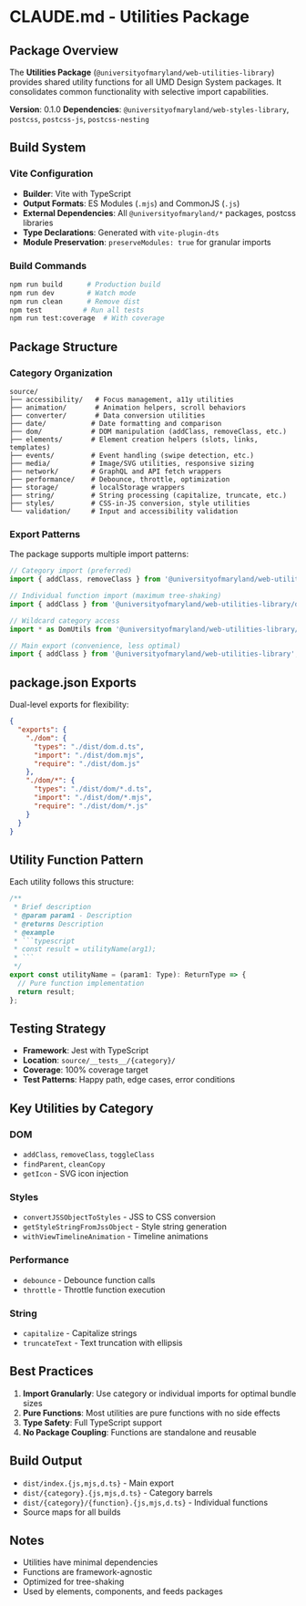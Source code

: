 # CLAUDE.md - Utilities Package

## Package Overview

The **Utilities Package** (`@universityofmaryland/web-utilities-library`) provides shared utility functions for all UMD Design System packages. It consolidates common functionality with selective import capabilities.

**Version**: 0.1.0
**Dependencies**: `@universityofmaryland/web-styles-library`, `postcss`, `postcss-js`, `postcss-nesting`

## Build System

### Vite Configuration

- **Builder**: Vite with TypeScript
- **Output Formats**: ES Modules (`.mjs`) and CommonJS (`.js`)
- **External Dependencies**: All `@universityofmaryland/*` packages, postcss libraries
- **Type Declarations**: Generated with `vite-plugin-dts`
- **Module Preservation**: `preserveModules: true` for granular imports

### Build Commands

```bash
npm run build      # Production build
npm run dev        # Watch mode
npm run clean      # Remove dist
npm test          # Run all tests
npm run test:coverage  # With coverage
```

## Package Structure

### Category Organization

```
source/
├── accessibility/   # Focus management, a11y utilities
├── animation/       # Animation helpers, scroll behaviors
├── converter/       # Data conversion utilities
├── date/           # Date formatting and comparison
├── dom/            # DOM manipulation (addClass, removeClass, etc.)
├── elements/       # Element creation helpers (slots, links, templates)
├── events/         # Event handling (swipe detection, etc.)
├── media/          # Image/SVG utilities, responsive sizing
├── network/        # GraphQL and API fetch wrappers
├── performance/    # Debounce, throttle, optimization
├── storage/        # localStorage wrappers
├── string/         # String processing (capitalize, truncate, etc.)
├── styles/         # CSS-in-JS conversion, style utilities
└── validation/     # Input and accessibility validation
```

### Export Patterns

The package supports multiple import patterns:

```typescript
// Category import (preferred)
import { addClass, removeClass } from '@universityofmaryland/web-utilities-library/dom';

// Individual function import (maximum tree-shaking)
import { addClass } from '@universityofmaryland/web-utilities-library/dom/addClass';

// Wildcard category access
import * as DomUtils from '@universityofmaryland/web-utilities-library/dom';

// Main export (convenience, less optimal)
import { addClass } from '@universityofmaryland/web-utilities-library';
```

## package.json Exports

Dual-level exports for flexibility:

```json
{
  "exports": {
    "./dom": {
      "types": "./dist/dom.d.ts",
      "import": "./dist/dom.mjs",
      "require": "./dist/dom.js"
    },
    "./dom/*": {
      "types": "./dist/dom/*.d.ts",
      "import": "./dist/dom/*.mjs",
      "require": "./dist/dom/*.js"
    }
  }
}
```

## Utility Function Pattern

Each utility follows this structure:

```typescript
/**
 * Brief description
 * @param param1 - Description
 * @returns Description
 * @example
 * ```typescript
 * const result = utilityName(arg1);
 * ```
 */
export const utilityName = (param1: Type): ReturnType => {
  // Pure function implementation
  return result;
};
```

## Testing Strategy

- **Framework**: Jest with TypeScript
- **Location**: `source/__tests__/{category}/`
- **Coverage**: 100% coverage target
- **Test Patterns**: Happy path, edge cases, error conditions

## Key Utilities by Category

### DOM
- `addClass`, `removeClass`, `toggleClass`
- `findParent`, `cleanCopy`
- `getIcon` - SVG icon injection

### Styles
- `convertJSSObjectToStyles` - JSS to CSS conversion
- `getStyleStringFromJssObject` - Style string generation
- `withViewTimelineAnimation` - Timeline animations

### Performance
- `debounce` - Debounce function calls
- `throttle` - Throttle function execution

### String
- `capitalize` - Capitalize strings
- `truncateText` - Text truncation with ellipsis

## Best Practices

1. **Import Granularly**: Use category or individual imports for optimal bundle sizes
2. **Pure Functions**: Most utilities are pure functions with no side effects
3. **Type Safety**: Full TypeScript support
4. **No Package Coupling**: Functions are standalone and reusable

## Build Output

- `dist/index.{js,mjs,d.ts}` - Main export
- `dist/{category}.{js,mjs,d.ts}` - Category barrels
- `dist/{category}/{function}.{js,mjs,d.ts}` - Individual functions
- Source maps for all builds

## Notes

- Utilities have minimal dependencies
- Functions are framework-agnostic
- Optimized for tree-shaking
- Used by elements, components, and feeds packages

